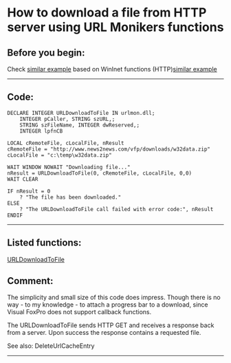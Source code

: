 
# How to download a file from HTTP server using URL Monikers functions

## Before you begin:
Check <a href="?example=110">similar example</a> based on WinInet functions (HTTP)[similar example](sample_110.md)  
  
***  


## Code:
```foxpro  
DECLARE INTEGER URLDownloadToFile IN urlmon.dll;
	INTEGER pCaller, STRING szURL,;
	STRING szFileName, INTEGER dwReserved,;
	INTEGER lpfnCB

LOCAL cRemoteFile, cLocalFile, nResult
cRemoteFile = "http://www.news2news.com/vfp/downloads/w32data.zip"
cLocalFile = "c:\temp\w32data.zip"

WAIT WINDOW NOWAIT "Downloading file..."
nResult = URLDownloadToFile(0, cRemoteFile, cLocalFile, 0,0)
WAIT CLEAR

IF nResult = 0
	? "The file has been downloaded."
ELSE
	? "The URLDownloadToFile call failed with error code:", nResult
ENDIF  
```  
***  


## Listed functions:
[URLDownloadToFile](../libraries/urlmon/URLDownloadToFile.md)  

## Comment:
The simplicity and small size of this code does impress. Though there is no way - to my knowledge - to attach a progress bar to a download, since Visual FoxPro does not support callback functions.  
  
The URLDownloadToFile sends HTTP GET and receives a response back from a server. Upon success the response contains a requested file.  
  
See also: DeleteUrlCacheEntry   
  
***  

